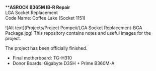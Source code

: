 ****ASROCK B365M IB-R Repair** <br />
LGA Socket Replacement <br />
Code Name: Coffee Lake (Socket 1151)

![Alt text](Projects/Project Pompeii/LGA Socket Replacement-BGA Package.jpg)
This repository contains notes and useful images for the project. 

The project has been officially finished.
- Final motherboard: TG-H310 
- Donor Boards: Gigabyte D3SH + Prime B360M-A


